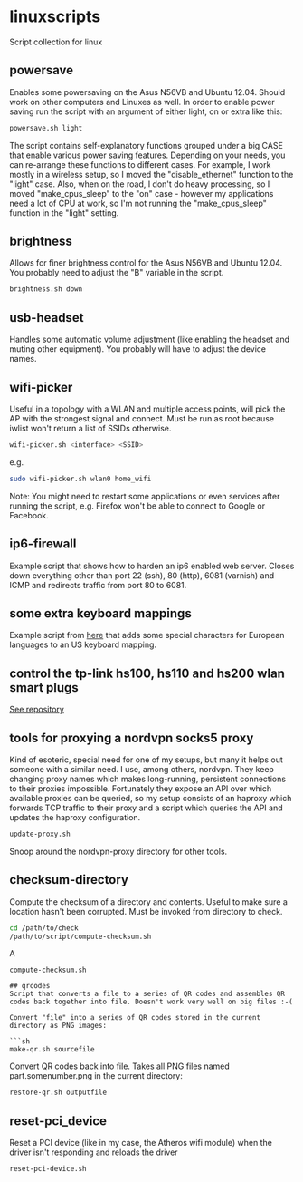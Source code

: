 linuxscripts
============

Script collection for linux


## powersave

Enables some powersaving on the Asus N56VB and Ubuntu 12.04. Should work on other computers and Linuxes as well. In order to enable power saving run the script with an argument of either light, on or extra like this:

```sh
powersave.sh light
```

The script contains self-explanatory functions grouped under a big CASE that enable various power saving features. Depending on your needs, you can re-arrange these functions to different cases. For example, I work mostly in a wireless setup, so I moved the "disable_ethernet" function to the "light" case. Also, when on the road, I don't do heavy processing, so I moved "make_cpus_sleep" to the "on" case - however my applications need a lot of CPU at work, so I'm not running the "make_cpus_sleep" function in the "light" setting. 

## brightness

Allows for finer brightness control for the Asus N56VB and Ubuntu 12.04. You probably need to adjust the "B" variable in the script.

```sh
brightness.sh down
```

## usb-headset

Handles some automatic volume adjustment (like enabling the headset and muting other equipment). You probably will have to adjust the device names.

## wifi-picker

Useful in a topology with a WLAN and multiple access points, will pick the AP with the strongest signal and connect. Must be run as root because iwlist
won't return a list of SSIDs otherwise.

```sh
wifi-picker.sh <interface> <SSID>
```

e.g.

```sh
sudo wifi-picker.sh wlan0 home_wifi
```

Note: You might need to restart some applications or even services after running the script, e.g. Firefox won't be able to connect to Google or Facebook.

## ip6-firewall

Example script that shows how to harden an ip6 enabled web server. Closes down everything other than port 22 (ssh), 80 (http), 6081 (varnish) and ICMP and redirects traffic from port 80 to 6081.

## some extra keyboard mappings

Example script from [here](http://larsmichelsen.com/open-source/german-umlauts-on-us-keyboard-in-x-ubuntu-10-04/) that adds some special characters
for European languages to an US keyboard mapping. 

## control the tp-link hs100, hs110 and hs200 wlan smart plugs
[See repository](https://github.com/ggeorgovassilis/linuxscripts/tree/master/tp-link-hs100-smartplug)

## tools for proxying a nordvpn socks5 proxy

Kind of esoteric, special need for one of my setups, but many it helps out someone with a similar need. I use, among others, nordvpn. They keep changing proxy names which makes long-running, persistent connections to their proxies impossible. Fortunately they expose an API over which available proxies can be queried, so my setup consists of an haproxy which forwards TCP traffic to their proxy and a script which queries the API and updates the haproxy configuration.

```sh
update-proxy.sh
``` 

Snoop around the nordvpn-proxy directory for other tools.

## checksum-directory
Compute the checksum of a directory and contents. Useful to make sure a location hasn't been corrupted. Must be invoked from directory to check.
```sh
cd /path/to/check
/path/to/script/compute-checksum.sh
```
A
```
compute-checksum.sh

## qrcodes
Script that converts a file to a series of QR codes and assembles QR codes back together into file. Doesn't work very well on big files :-(

Convert "file" into a series of QR codes stored in the current directory as PNG images:

```sh
make-qr.sh sourcefile
```

Convert QR codes back into file. Takes all PNG files named part.somenumber.png in the current directory:
```sh
restore-qr.sh outputfile
```

## reset-pci_device
Reset a PCI device (like in my case, the Atheros wifi module) when the driver isn't responding and reloads the driver
```sh
reset-pci-device.sh
```


